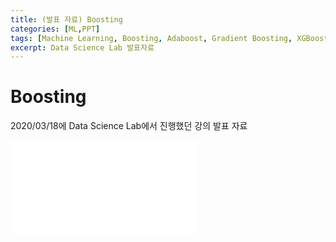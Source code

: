 ```yaml
---
title: (발표 자료) Boosting
categories: [ML,PPT]
tags: [Machine Learning, Boosting, Adaboost, Gradient Boosting, XGBoost]
excerpt: Data Science Lab 발표자료
---
```


# Boosting

2020/03/18에 Data Science Lab에서 진행했던 강의 발표 자료

<embed src="/assets/pdf/200318_Boosting.pdf" type="application/pdf" />